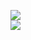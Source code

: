 [![](https://img.shields.io/badge/Made%20With-Github%20Spray-lightgrey.svg?style=for-the-badge&logo=github)](https://github.com/Annihil/github-spray#19506)  
[![](https://i.imgur.com/2DrTn0Z.gif)](https://github.com/Annihil/github-spray)